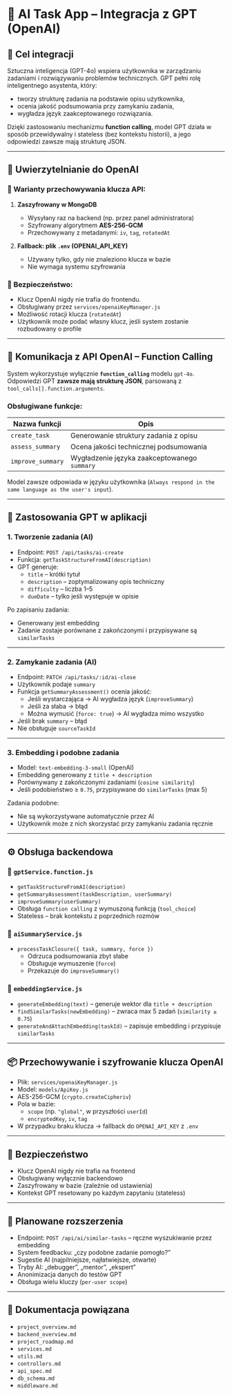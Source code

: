 # 🤖 AI Task App – Integracja z GPT (OpenAI)

## 🎯 Cel integracji

Sztuczna inteligencja (GPT-4o) wspiera użytkownika w zarządzaniu zadaniami i rozwiązywaniu problemów technicznych. GPT pełni rolę inteligentnego asystenta, który:

- tworzy strukturę zadania na podstawie opisu użytkownika,
- ocenia jakość podsumowania przy zamykaniu zadania,
- wygładza język zaakceptowanego rozwiązania.

Dzięki zastosowaniu mechanizmu **function calling**, model GPT działa w sposób przewidywalny i stateless (bez kontekstu historii), a jego odpowiedzi zawsze mają strukturę JSON.

---

## 🔐 Uwierzytelnianie do OpenAI

### 🔑 Warianty przechowywania klucza API:

1. **Zaszyfrowany w MongoDB**

   - Wysyłany raz na backend (np. przez panel administratora)
   - Szyfrowany algorytmem **AES-256-GCM**
   - Przechowywany z metadanymi: `iv`, `tag`, `rotatedAt`

2. **Fallback: plik `.env` (OPENAI_API_KEY)**
   - Używany tylko, gdy nie znaleziono klucza w bazie
   - Nie wymaga systemu szyfrowania

### 🔐 Bezpieczeństwo:

- Klucz OpenAI nigdy nie trafia do frontendu.
- Obsługiwany przez `services/openaiKeyManager.js`
- Możliwość rotacji klucza (`rotatedAt`)
- Użytkownik może podać własny klucz, jeśli system zostanie rozbudowany o profile

---

## 🔗 Komunikacja z API OpenAI – Function Calling

System wykorzystuje wyłącznie **`function_calling`** modelu `gpt-4o`.  
Odpowiedzi GPT **zawsze mają strukturę JSON**, parsowaną z `tool_calls[].function.arguments`.

### Obsługiwane funkcje:

| Nazwa funkcji     | Opis                                         |
| ----------------- | -------------------------------------------- |
| `create_task`     | Generowanie struktury zadania z opisu        |
| `assess_summary`  | Ocena jakości technicznej podsumowania       |
| `improve_summary` | Wygładzenie języka zaakceptowanego `summary` |

Model zawsze odpowiada w języku użytkownika (`Always respond in the same language as the user's input`).

---

## 🧠 Zastosowania GPT w aplikacji

### 1. Tworzenie zadania (AI)

- Endpoint: `POST /api/tasks/ai-create`
- Funkcja: `getTaskStructureFromAI(description)`
- GPT generuje:
  - `title` – krótki tytuł
  - `description` – zoptymalizowany opis techniczny
  - `difficulty` – liczba 1–5
  - `dueDate` – tylko jeśli występuje w opisie

Po zapisaniu zadania:

- Generowany jest embedding
- Zadanie zostaje porównane z zakończonymi i przypisywane są `similarTasks`

---

### 2. Zamykanie zadania (AI)

- Endpoint: `PATCH /api/tasks/:id/ai-close`
- Użytkownik podaje `summary`
- Funkcja `getSummaryAssessment()` ocenia jakość:
  - Jeśli wystarczająca → AI wygładza język (`improveSummary`)
  - Jeśli za słaba → błąd
  - Można wymusić (`force: true`) → AI wygładza mimo wszystko
- Jeśli brak `summary` – błąd
- Nie obsługuje `sourceTaskId`

---

### 3. Embedding i podobne zadania

- Model: `text-embedding-3-small` (OpenAI)
- Embedding generowany z `title + description`
- Porównywany z zakończonymi zadaniami (`cosine similarity`)
- Jeśli podobieństwo ≥ `0.75`, przypisywane do `similarTasks` (max 5)

Zadania podobne:

- Nie są wykorzystywane automatycznie przez AI
- Użytkownik może z nich skorzystać przy zamykaniu zadania ręcznie

---

## ⚙️ Obsługa backendowa

### 🧠 `gptService.function.js`

- `getTaskStructureFromAI(description)`
- `getSummaryAssessment(taskDescription, userSummary)`
- `improveSummary(userSummary)`
- Obsługa `function calling` z wymuszoną funkcją (`tool_choice`)
- Stateless – brak kontekstu z poprzednich rozmów

### 🧠 `aiSummaryService.js`

- `processTaskClosure({ task, summary, force })`
  - Odrzuca podsumowania zbyt słabe
  - Obsługuje wymuszenie (`force`)
  - Przekazuje do `improveSummary()`

### 🧠 `embeddingService.js`

- `generateEmbedding(text)` – generuje wektor dla `title + description`
- `findSimilarTasks(newEmbedding)` – zwraca max 5 zadań (`similarity ≥ 0.75`)
- `generateAndAttachEmbedding(taskId)` – zapisuje embedding i przypisuje `similarTasks`

---

## 📦 Przechowywanie i szyfrowanie klucza OpenAI

- Plik: `services/openaiKeyManager.js`
- Model: `models/ApiKey.js`
- AES-256-GCM (`crypto.createCipheriv`)
- Pola w bazie:
  - `scope` (np. `"global"`, w przyszłości `userId`)
  - `encryptedKey`, `iv`, `tag`
- W przypadku braku klucza → fallback do `OPENAI_API_KEY` z `.env`

---

## 🔐 Bezpieczeństwo

- Klucz OpenAI nigdy nie trafia na frontend
- Obsługiwany wyłącznie backendowo
- Zaszyfrowany w bazie (zależnie od ustawienia)
- Kontekst GPT resetowany po każdym zapytaniu (stateless)

---

## 📌 Planowane rozszerzenia

- Endpoint: `POST /api/ai/similar-tasks` – ręczne wyszukiwanie przez embedding
- System feedbacku: „czy podobne zadanie pomogło?”
- Sugestie AI (najpilniejsze, najłatwiejsze, otwarte)
- Tryby AI: „debugger”, „mentor”, „ekspert”
- Anonimizacja danych do testów GPT
- Obsługa wielu kluczy (`per-user scope`)

---

## 📄 Dokumentacja powiązana

- `project_overview.md`
- `backend_overview.md`
- `project_roadmap.md`
- `services.md`
- `utils.md`
- `controllers.md`
- `api_spec.md`
- `db_schema.md`
- `middleware.md`
